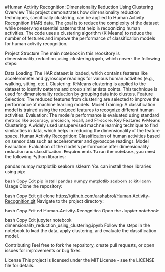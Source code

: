#Human Activity Recognition: Dimensionality Reduction Using Clustering
Overview
This project demonstrates how dimensionality reduction techniques, specifically clustering, can be applied to Human Activity Recognition (HAR) data. The goal is to reduce the complexity of the dataset while preserving essential patterns that help in recognizing human activities. The code uses a clustering algorithm (K-Means) to reduce the number of features and improve the performance of classification models for human activity recognition.

Project Structure
The main notebook in this repository is dimensionality_reduction_using_clustering.ipynb, which covers the following steps:

Data Loading: The HAR dataset is loaded, which contains features like accelerometer and gyroscope readings for various human activities (e.g., walking, sitting, etc.).
Clustering: K-Means clustering is applied to the dataset to identify patterns and group similar data points. This technique is used for dimensionality reduction by grouping data into clusters.
Feature Selection: The reduced features from clustering are selected to improve the performance of machine learning models.
Model Training: A classification model is trained using the reduced features to recognize different human activities.
Evaluation: The model's performance is evaluated using standard metrics like accuracy, precision, recall, and F1-score.
Key Features
K-Means Clustering: A widely used unsupervised machine learning technique to find similarities in data, which helps in reducing the dimensionality of the feature space.
Human Activity Recognition: Classification of human activities based on sensor data such as accelerometer and gyroscope readings.
Model Evaluation: Evaluation of the model's performance after dimensionality reduction and classification.
Requirements
To run the notebook, you need the following Python libraries:

pandas
numpy
matplotlib
seaborn
sklearn
You can install these libraries using pip:

bash
Copy
Edit
pip install pandas numpy matplotlib seaborn scikit-learn
Usage
Clone the repository:

bash
Copy
Edit
git clone https://github.com/anshabrol/Human-Activity-Recognition.git
Navigate to the project directory:

bash
Copy
Edit
cd Human-Activity-Recognition
Open the Jupyter notebook:

bash
Copy
Edit
jupyter notebook dimensionality_reduction_using_clustering.ipynb
Follow the steps in the notebook to load the data, apply clustering, and evaluate the classification model.

Contributing
Feel free to fork the repository, create pull requests, or open issues for improvements or bug fixes.

License
This project is licensed under the MIT License - see the LICENSE file for details.
